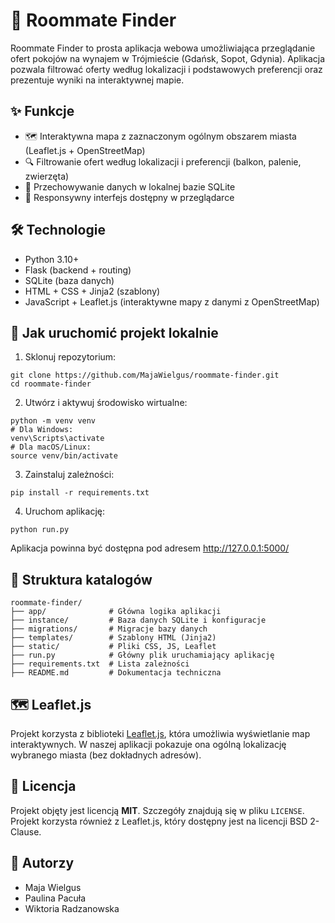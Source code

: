 # 🏡 Roommate Finder

Roommate Finder to prosta aplikacja webowa umożliwiająca przeglądanie ofert pokojów na wynajem w Trójmieście (Gdańsk, Sopot, Gdynia). Aplikacja pozwala filtrować oferty według lokalizacji i podstawowych preferencji oraz prezentuje wyniki na interaktywnej mapie.

## ✨ Funkcje

- 🗺️ Interaktywna mapa z zaznaczonym ogólnym obszarem miasta (Leaflet.js + OpenStreetMap)
- 🔍 Filtrowanie ofert według lokalizacji i preferencji (balkon, palenie, zwierzęta)
- 🧩 Przechowywanie danych w lokalnej bazie SQLite
- 📱 Responsywny interfejs dostępny w przeglądarce

## 🛠️ Technologie

- Python 3.10+
- Flask (backend + routing)
- SQLite (baza danych)
- HTML + CSS + Jinja2 (szablony)
- JavaScript + Leaflet.js (interaktywne mapy z danymi z OpenStreetMap)

## 🚀 Jak uruchomić projekt lokalnie

1. Sklonuj repozytorium:

```
git clone https://github.com/MajaWielgus/roommate-finder.git
cd roommate-finder
```

2. Utwórz i aktywuj środowisko wirtualne:

```
python -m venv venv
# Dla Windows:
venv\Scripts\activate
# Dla macOS/Linux:
source venv/bin/activate
```

3. Zainstaluj zależności:

```
pip install -r requirements.txt
```

4. Uruchom aplikację:

```
python run.py
```

Aplikacja powinna być dostępna pod adresem http://127.0.0.1:5000/

## 📁 Struktura katalogów

```
roommate-finder/
├── app/              # Główna logika aplikacji 
├── instance/         # Baza danych SQLite i konfiguracje
├── migrations/       # Migracje bazy danych 
├── templates/        # Szablony HTML (Jinja2)
├── static/           # Pliki CSS, JS, Leaflet
├── run.py            # Główny plik uruchamiający aplikację
├── requirements.txt  # Lista zależności
├── README.md         # Dokumentacja techniczna
```

## 🗺️ Leaflet.js

Projekt korzysta z biblioteki [Leaflet.js](https://leafletjs.com), która umożliwia wyświetlanie map interaktywnych. W naszej aplikacji pokazuje ona ogólną lokalizację wybranego miasta (bez dokładnych adresów).

## 📄 Licencja

Projekt objęty jest licencją **MIT**. Szczegóły znajdują się w pliku `LICENSE`.  
Projekt korzysta również z Leaflet.js, który dostępny jest na licencji BSD 2-Clause.

## 👥 Autorzy

- Maja Wielgus  
- Paulina Pacuła  
- Wiktoria Radzanowska  
